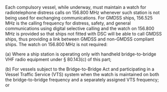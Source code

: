 Each compulsory vessel, while underway, must maintain a watch for radiotelephone distress calls on 156.800 MHz whenever such station is not being used for exchanging communications. For GMDSS ships, 156.525 MHz is the calling frequency for distress, safety, and general communications using digital selective calling and the watch on 156.800 MHz is provided so that ships not fitted with DSC will be able to call GMDSS ships, thus providing a link between GMDSS and non-GMDSS compliant ships. The watch on 156.800 MHz is not required:

(a) Where a ship station is operating only with handheld bridge-to-bridge VHF radio equipment under § 80.143(c) of this part;

(b) For vessels subject to the Bridge-to-Bridge Act and participating in a Vessel Traffic Service (VTS) system when the watch is maintained on both the bridge-to-bridge frequency and a separately assigned VTS frequency; or


